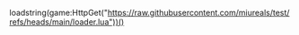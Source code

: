 loadstring(game:HttpGet("https://raw.githubusercontent.com/miureals/test/refs/heads/main/loader.lua"))()
